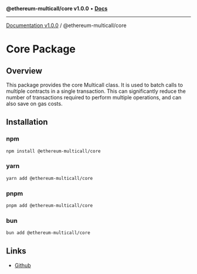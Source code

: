 **@ethereum-multicall/core v1.0.0** • [**Docs**](globals.md)

***

[Documentation v1.0.0](../../packages.md) / @ethereum-multicall/core

# Core Package

## Overview

This package provides the core Multicall class. It is used to batch calls to multiple contracts in a single transaction. This can significantly reduce the number of transactions required to perform multiple operations, and can also save on gas costs.

## Installation

### npm

```bash
npm install @ethereum-multicall/core
```

### yarn

```bash
yarn add @ethereum-multicall/core
```

### pnpm

```bash
pnpm add @ethereum-multicall/core
```

### bun

```bash
bun add @ethereum-multicall/core
```

## Links

- [Github](https://github.com/niZmosis/ethereum-multicall)
